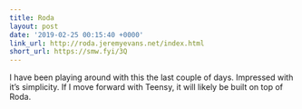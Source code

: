 ```yaml
---
title: Roda
layout: post
date: '2019-02-25 00:15:40 +0000'
link_url: http://roda.jeremyevans.net/index.html
short_url: https://smw.fyi/3Q
---
```


I have been playing around with this the last couple of days. Impressed with it’s simplicity. If I move forward with Teensy, it will likely be built on top of Roda.

 
